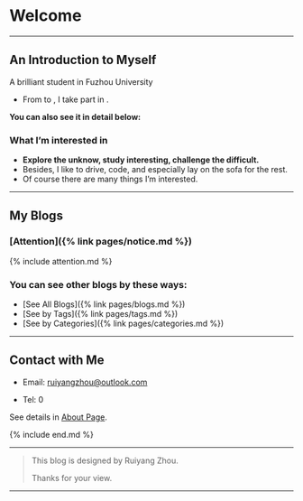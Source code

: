 # Welcome<span id="jump"> </span>

------

## An Introduction to Myself

A brilliant student in Fuzhou University

- From to , I take part in .

**You can also see it in detail below:**


### What I’m interested in

- **Explore the unknow, study interesting, challenge the difficult.**
- Besides, I like to drive, code, and especially lay on the sofa for the rest.
- Of course there are many things I’m interested.

------

## My Blogs

### [Attention]({% link pages/notice.md %})

{% include attention.md %}



### You can see other blogs **by these ways**:

- [See All Blogs]({% link pages/blogs.md %})
- [See by Tags]({% link pages/tags.md %})
- [See by Categories]({% link pages/categories.md %})


------

## Contact with Me

- Email: [ruiyangzhou@outlook.com](ruiyangzhou@outlook.com)

- Tel: 0

See details in [About Page](https://fentaniao.github.io/about.html).

{% include end.md %}

------

> This blog is designed by Ruiyang Zhou.
>
> Thanks for your view.

------
